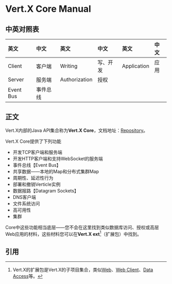 # Vert.X Core Manual

## 中英对照表

| 英文 | 中文 | 英文 | 中文 | 英文 | 中文 |
| :--- | :--- | :--- | :--- | :--- | :--- |
| Client | 客户端 | Writing | 写、开发 | Application | 应用 |
| Server | 服务端 | Authorization | 授权 |  |  |
| Event Bus | 事件总线 |  |  |  |  |

## 正文

Vert.X内部的Java API集合称为**Vert.X Core**，文档地址：[Repository](#)。

Vert.X Core提供了下列功能

* 开发TCP客户端和服务端
* 开发HTTP客户端和支持WebSocket的服务端
* 事件总线【Event Bus】
* 共享数据——本地的Map和分布式集群Map
* 周期性、延迟性行为
* 部署和撤销Verticle实例
* 数据报路【Datagram Sockets】
* DNS客户端
* 文件系统访问
* 高可用性
* 集群

Core中这些功能相当底层——您不会在这里找到类似数据库访问、授权或高层Web应用的材料，这些材料您可以在**Vert.X ext**[^1]（扩展包）中找到。



## 引用

[^1]: Vert.X的扩展包是Vert.X的子项目集合，类似[Web](http://vertx.io/docs/#web)、[Web Client](http://vertx.io/docs/#web-client)、[Data Access](http://vertx.io/docs/#data_access)等。

